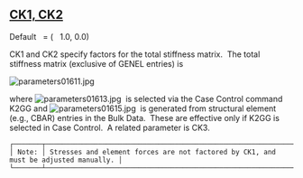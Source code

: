 ## [CK1, CK2](https://help.hexagonmi.com/bundle/MSC_Nastran_2022.4/page/Nastran_Combined_Book/qrg/parameters/TOC.CK1.CK2.xhtml)

Default    = (   1.0, 0.0)

CK1 and CK2 specify factors for the total stiffness matrix.  The total stiffness matrix (exclusive of GENEL entries) is

![parameters01611.jpg](https://help-be.hexagonmi.com/bundle/MSC_Nastran_2022.4/page/Nastran_Combined_Book/qrg/parameters/../../../assets/parameters01611.jpg?_LANG=enus)  

where  ![parameters01613.jpg](https://help-be.hexagonmi.com/bundle/MSC_Nastran_2022.4/page/Nastran_Combined_Book/qrg/parameters/../../../assets/parameters01613.jpg?_LANG=enus)  is selected via the Case Control command K2GG and  ![parameters01615.jpg](https://help-be.hexagonmi.com/bundle/MSC_Nastran_2022.4/page/Nastran_Combined_Book/qrg/parameters/../../../assets/parameters01615.jpg?_LANG=enus)  is generated from structural element (e.g., CBAR) entries in the Bulk Data.  These are effective only if K2GG is selected in Case Control.  A related parameter is CK3.

```text
┌───────┬─────────────────────────────────────────────────────────────────────────────────────┐
│ Note: │ Stresses and element forces are not factored by CK1, and must be adjusted manually. │
└───────┴─────────────────────────────────────────────────────────────────────────────────────┘
```
